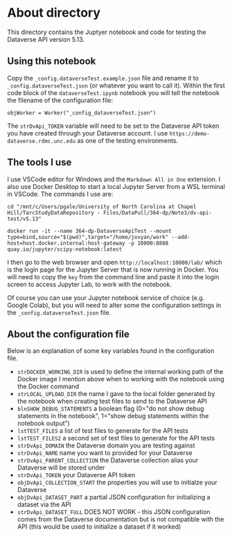 # About directory

This directory contains the Juptyer notebook and code for testing the Dataverse API version 5.13.

## Using this notebook

Copy the `_config.dataverseTest.example.json` file and rename it to `_config.dataverseTest.json` (or whatever you want to call it). Within the first code block of the `dataverseTest.ipynb` notebook you will tell the notebook the filename of the configuration file:

`objWorker = Worker("_config_dataverseTest.json")`

The `strDvApi_TOKEN` variable will need to be set to the Dataverse API token you have created through your Dataverse account. I use `https://demo-dataverse.rdmc.unc.edu` as one of the testing environments.

## The tools I use

I use VSCode editor for Windows and the `Markdown All in One` extension. I also use Docker Desktop to 
start a local Jupyter Server from a WSL terminal in VSCode. The commands I use are:

`cd "/mnt/c/Users/pgale/University of North Carolina at Chapel Hill/TarcStudyDataRepository - Files/DataPull/364-dp/Note3/dv-api-test/v5.13"`

`docker run -it --name 364-dp-DataverseApiTest --mount type=bind,source="$(pwd)",target="/home/jovyan/work" --add-host=host.docker.internal:host-gateway -p 10000:8888 quay.io/jupyter/scipy-notebook:latest`

I then go to the web browser and open `http://localhost:10000/lab/` which is the login page for the Jupyter Server that is now running in Docker. You will need to copy the `key` from the command line and paste it into the login screen to access Jupyter Lab, to work with the notebook.

Of course you can use your Jupyter notebook service of choice (e.g. Google Colab), but you will need to alter some the configuration settings in the `_config.dataverseTest.json` file.

## About the configuration file

Below is an explanation of some key variables found in the configuration file.

- `strDOCKER_WORKING_DIR` is used to define the internal working path of the Docker image I mention above when to working with the notebook using the Docker command
- `strLOCAL_UPLOAD_DIR` the name I gave to the local folder generated by the notebook when creating test files to send to the Dataverse API
- `blnSHOW_DEBUG_STATEMENTS` a boolean flag (0="do not show debug statements in the notebook", 1="show debug statements within the notebook output")
- `lstTEST_FILES` a list of test files to generate for the API tests
- `lstTEST_FILES2` a second set of test files to generate for the API tests
- `strDvApi_DOMAIN` the Dataverse domain you are testing against
- `strDvApi_NAME` name you want to provided for your Dataverse 
- `strDvApi_PARENT_COLLECTION` the Dataverse collection alias your Dataverse will be stored under
- `strDvApi_TOKEN` your Dataverse API token
- `objDvApi_COLLECTION_START` the properties you will use to initialze your Dataverse
- `objDvApi_DATASET_PART` a partial JSON configuration for initializing a dataset via the API
- `strDvApi_DATASET_FULL` DOES NOT WORK - this JSON configuration comes from the Dataverse documentation but is not compatible with the API (this would be used to initialize a dataset if it worked)